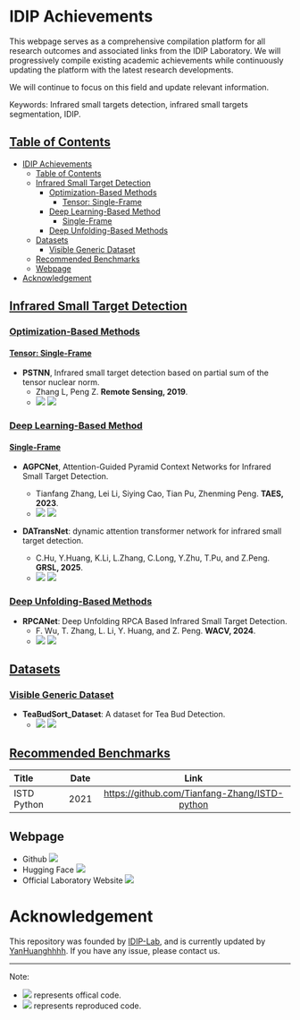 # IDIP Achievements
<!-- [![Awesome](https://cdn.rawgit.com/sindresorhus/awesome/d7305f38d29fed78fa85652e3a63e154dd8e8829/media/badge.svg)](https://github.com/Tianfang-Zhang/awesome-infrared-small-targets) -->

This webpage serves as a comprehensive compilation platform for all research outcomes and associated links from the IDIP Laboratory. We will progressively compile existing academic achievements while continuously updating the platform with the latest research developments.

We will continue to focus on this field and update relevant information.

Keywords: Infrared small targets detection, infrared small targets segmentation, IDIP.


## [Table of Contents](#table-of-contents)
- [IDIP Achievements](#idip-achievements)
  - [Table of Contents](#table-of-contents)
  - [Infrared Small Target Detection](#infrared-small-target-detection)
    - [Optimization-Based Methods](#optimization-based-methods)
      - [Tensor: Single-Frame](#tensor-single-frame)
    - [Deep Learning-Based Method](#deep-learning-based-method)
      - [Single-Frame](#single-frame)
    - [Deep Unfolding-Based Methods](#deep-unfolding-based-methods)
  - [Datasets](#datasets)
    - [Visible Generic Dataset](#visible-generic-dataset)
  - [Recommended Benchmarks](#recommended-benchmarks)
  - [Webpage](#webpage)
- [Acknowledgement](#acknowledgement)


<!-- ## SOTA Methods with Code

| Title  | Venue | Date  | Code |  Topic  |
|:------|:------:|:------:|:------:|:------:| -->
## [Infrared Small Target Detection](#table-of-contents)
### [Optimization-Based Methods](#table-of-contents)
#### [Tensor: Single-Frame](#table-of-contents)
- **PSTNN**, Infrared small target detection based on partial sum of the tensor nuclear norm.
  - Zhang L, Peng Z. **Remote Sensing, 2019**.
  - [![](https://img.shields.io/badge/Link-Paper-blue)](https://www.mdpi.com/2072-4292/11/4/382) [![](https://img.shields.io/badge/Code-Matlab-orange)](https://github.com/Lanneeee/Infrared-Small-Target-Detection-based-on-PSTNN)

### [Deep Learning-Based Method](#table-of-contents)
#### [Single-Frame](#table-of-contents)
- **AGPCNet**, Attention-Guided Pyramid Context Networks for Infrared Small Target Detection.
  - Tianfang Zhang, Lei Li, Siying Cao, Tian Pu, Zhenming Peng. **TAES, 2023**.
  - [![](https://img.shields.io/badge/Link-Paper-blue)](https://arxiv.org/abs/2111.03580) [![](https://img.shields.io/badge/Code-PyTorch-orange)](https://github.com/Tianfang-Zhang/AGPCNet)

- **DATransNet**: dynamic attention transformer network for infrared small target detection.
  - C.Hu, Y.Huang, K.Li, L.Zhang, C.Long, Y.Zhu, T.Pu, and Z.Peng. **GRSL, 2025**.
  - [![](https://img.shields.io/badge/Link-Paper-blue)](https://ieeexplore.ieee.org/abstract/document/10947728) [![](https://img.shields.io/badge/Code-PyTorch-orange)](https://github.com/greekinRoma/DATransNet)

### [Deep Unfolding-Based Methods](#table-of-contents)

- **RPCANet**: Deep Unfolding RPCA Based Infrared Small Target Detection.
  - F. Wu, T. Zhang, L. Li, Y. Huang, and Z. Peng. **WACV, 2024**.
  - [![](https://img.shields.io/badge/Link-Paper-blue)](https://openaccess.thecvf.com/content/WACV2024/html/Wu_RPCANet_Deep_Unfolding_RPCA_Based_Infrared_Small_Target_Detection_WACV_2024_paper.html) [![](https://img.shields.io/badge/Code-PyTorch-orange)](https://github.com/fengyiwu98/RPCANet)


## [Datasets](#table-of-contents)
### [Visible Generic Dataset](#table-of-contents)
- **TeaBudSort_Dataset**: A dataset for Tea Bud Detection.
  - [![](https://img.shields.io/badge/Code-PyTorch-orange)](https://github.com/IDIP-Lab/TeaBudSort#) [![](https://img.shields.io/badge/Link-Dataset-green)](https://huggingface.co/datasets/IDIP-Lab/TeaBudSort_Dataset/tree/main)


## [Recommended Benchmarks](#table-of-contents)
| Title  |  Date  | Link |
|:------|:------:|:------:|
|ISTD Python|2021|https://github.com/Tianfang-Zhang/ISTD-python|

## Webpage
- Github [![](https://img.shields.io/badge/Link-Website-yellow)](https://github.com/IDIP-Lab)
- Hugging Face [![](https://img.shields.io/badge/Link-Website-yellow)](https://huggingface.co/IDIP-Lab)
- Official Laboratory Website [![](https://img.shields.io/badge/Link-Website-yellow)](https://idiplab.uestc.cn/)

# Acknowledgement
This repository was founded by [IDIP-Lab](https://github.com/IDIP-Lab), and is currently updated by [YanHuanghhhh](https://github.com/YanHuanghhhh). If you have any issue, please contact us.


-----
Note:

- ![](https://img.shields.io/badge/Code-PyTorch-orange) represents offical code.
- ![](https://img.shields.io/badge/Code-PyTorch-green) represents reproduced code.

